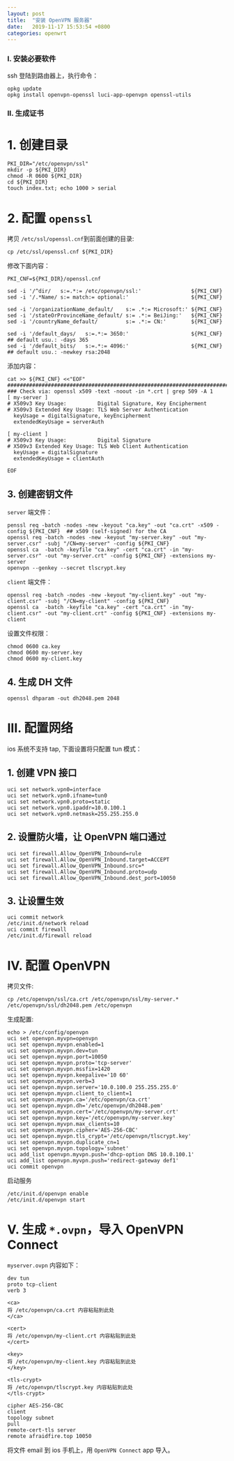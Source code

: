 ```yaml
---
layout: post
title:  "安装 OpenVPN 服务器"
date:   2019-11-17 15:53:54 +0800
categories: openwrt
---
```


### I. 安装必要软件
ssh 登陆到路由器上，执行命令：
```
opkg update
opkg install openvpn-openssl luci-app-openvpn openssl-utils
```

### II. 生成证书

# 1. 创建目录

```
PKI_DIR="/etc/openvpn/ssl"
mkdir -p ${PKI_DIR}
chmod -R 0600 ${PKI_DIR}
cd ${PKI_DIR}
touch index.txt; echo 1000 > serial
```

# 2. 配置 ```openssl```
拷贝 ```/etc/ssl/openssl.cnf```到前面创建的目录:
```
cp /etc/ssl/openssl.cnf ${PKI_DIR}
```

修改下面内容：
```
PKI_CNF=${PKI_DIR}/openssl.cnf

sed -i '/^dir/   s:=.*:= /etc/openvpn/ssl:'                ${PKI_CNF}
sed -i '/.*Name/ s:= match:= optional:'                    ${PKI_CNF}

sed -i '/organizationName_default/    s:= .*:= Microsoft:' ${PKI_CNF}
sed -i '/stateOrProvinceName_default/ s:= .*:= BeiJing:'   ${PKI_CNF}
sed -i '/countryName_default/         s:= .*:= CN:'        ${PKI_CNF}

sed -i '/default_days/   s:=.*:= 3650:'                    ${PKI_CNF} ## default usu.: -days 365 
sed -i '/default_bits/   s:=.*:= 4096:'                    ${PKI_CNF} ## default usu.: -newkey rsa:2048
```

添加内容：
```
cat >> ${PKI_CNF} <<"EOF"
###############################################################################
### Check via: openssl x509 -text -noout -in *.crt | grep 509 -A 1
[ my-server ] 
# X509v3 Key Usage:          Digital Signature, Key Encipherment
# X509v3 Extended Key Usage: TLS Web Server Authentication
  keyUsage = digitalSignature, keyEncipherment
  extendedKeyUsage = serverAuth

[ my-client ] 
# X509v3 Key Usage:          Digital Signature
# X509v3 Extended Key Usage: TLS Web Client Authentication
  keyUsage = digitalSignature
  extendedKeyUsage = clientAuth

EOF
```
## 3. 创建密钥文件

```server``` 端文件：
```
penssl req -batch -nodes -new -keyout "ca.key" -out "ca.crt" -x509 -config ${PKI_CNF}  ## x509 (self-signed) for the CA
openssl req -batch -nodes -new -keyout "my-server.key" -out "my-server.csr" -subj "/CN=my-server" -config ${PKI_CNF}
openssl ca  -batch -keyfile "ca.key" -cert "ca.crt" -in "my-server.csr" -out "my-server.crt" -config ${PKI_CNF} -extensions my-server
openvpn --genkey --secret tlscrypt.key
```

```client``` 端文件：
```
openssl req -batch -nodes -new -keyout "my-client.key" -out "my-client.csr" -subj "/CN=my-client" -config ${PKI_CNF}
openssl ca  -batch -keyfile "ca.key" -cert "ca.crt" -in "my-client.csr" -out "my-client.crt" -config ${PKI_CNF} -extensions my-client
```

设置文件权限：
```
chmod 0600 ca.key
chmod 0600 my-server.key
chmod 0600 my-client.key
```

## 4. 生成 DH 文件
```
openssl dhparam -out dh2048.pem 2048
```

# III. 配置网络
ios 系统不支持 tap, 下面设置将只配置 tun 模式：
## 1. 创建 VPN 接口
```
uci set network.vpn0=interface
uci set network.vpn0.ifname=tun0
uci set network.vpn0.proto=static
uci set network.vpn0.ipaddr=10.0.100.1
uci set network.vpn0.netmask=255.255.255.0
```
## 2. 设置防火墙，让 OpenVPN 端口通过
```
uci set firewall.Allow_OpenVPN_Inbound=rule
uci set firewall.Allow_OpenVPN_Inbound.target=ACCEPT
uci set firewall.Allow_OpenVPN_Inbound.src=*
uci set firewall.Allow_OpenVPN_Inbound.proto=udp
uci set firewall.Allow_OpenVPN_Inbound.dest_port=10050
```
## 3. 让设置生效
```
uci commit network
/etc/init.d/network reload
uci commit firewall
/etc/init.d/firewall reload
```

# IV. 配置 OpenVPN
拷贝文件:
```
cp /etc/openvpn/ssl/ca.crt /etc/openvpn/ssl/my-server.* /etc/openvpn/ssl/dh2048.pem /etc/openvpn
```
生成配置:
```
echo > /etc/config/openvpn
uci set openvpn.myvpn=openvpn
uci set openvpn.myvpn.enabled=1
uci set openvpn.myvpn.dev=tun
uci set openvpn.myvpn.port=10050
uci set openvpn.myvpn.proto='tcp-server'
uci set openvpn.myvpn.mssfix=1420
uci set openvpn.myvpn.keepalive='10 60'
uci set openvpn.myvpn.verb=3
uci set openvpn.myvpn.server='10.0.100.0 255.255.255.0'
uci set openvpn.myvpn.client_to_client=1
uci set openvpn.myvpn.ca='/etc/openvpn/ca.crt'
uci set openvpn.myvpn.dh='/etc/openvpn/dh2048.pem'
uci set openvpn.myvpn.cert='/etc/openvpn/my-server.crt'
uci set openvpn.myvpn.key='/etc/openvpn/my-server.key'
uci set openvpn.myvpn.max_clients=10
uci set openvpn.myvpn.cipher='AES-256-CBC'
uci set openvpn.myvpn.tls_crypt='/etc/openvpn/tlscrypt.key'
uci set openvpn.myvpn.duplicate_cn=1
uci set openvpn.myvpn.topology='subnet'
uci add_list openvpn.myvpn.push='dhcp-option DNS 10.0.100.1'
uci add_list openvpn.myvpn.push='redirect-gateway def1'
uci commit openvpn
```
启动服务
```
/etc/init.d/openvpn enable
/etc/init.d/openvpn start
```

# V. 生成 `*.ovpn`，导入 OpenVPN Connect
`myserver.ovpn` 内容如下：
```
dev tun
proto tcp-client
verb 3

<ca>
将 /etc/openvpn/ca.crt 内容粘贴到此处
</ca>

<cert>
将 /etc/openvpn/my-client.crt 内容粘贴到此处
</cert>

<key>
将 /etc/openvpn/my-client.key 内容粘贴到此处
</key>

<tls-crypt>
将 /etc/openvpn/tlscrypt.key 内容粘贴到此处
</tls-crypt>

cipher AES-256-CBC
client
topology subnet
pull
remote-cert-tls server
remote afraidfire.top 10050
```
将文件 email 到 ios 手机上，用 `OpenVPN Connect` app 导入。
